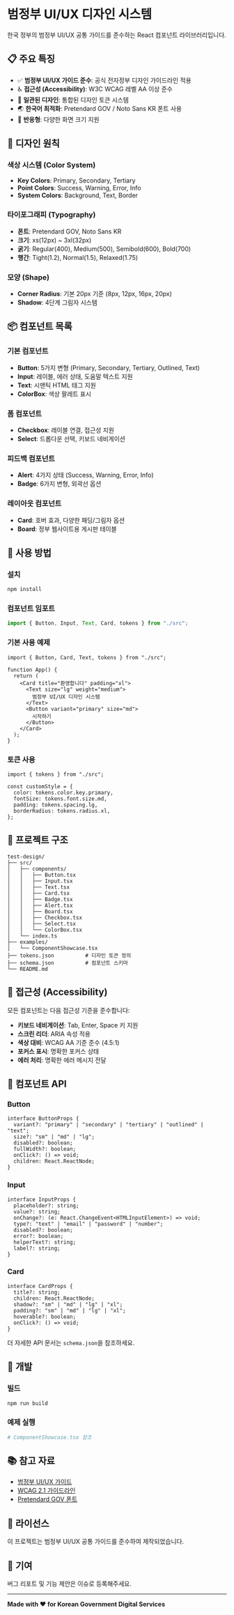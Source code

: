 # 범정부 UI/UX 디자인 시스템

한국 정부의 범정부 UI/UX 공통 가이드를 준수하는 React 컴포넌트 라이브러리입니다.

## 📋 주요 특징

- ✅ **범정부 UI/UX 가이드 준수**: 공식 전자정부 디자인 가이드라인 적용
- ♿ **접근성 (Accessibility)**: W3C WCAG 레벨 AA 이상 준수
- 🎨 **일관된 디자인**: 통합된 디자인 토큰 시스템
- 🌏 **한국어 최적화**: Pretendard GOV / Noto Sans KR 폰트 사용
- 📱 **반응형**: 다양한 화면 크기 지원

## 🎨 디자인 원칙

### 색상 시스템 (Color System)

- **Key Colors**: Primary, Secondary, Tertiary
- **Point Colors**: Success, Warning, Error, Info
- **System Colors**: Background, Text, Border

### 타이포그래피 (Typography)

- **폰트**: Pretendard GOV, Noto Sans KR
- **크기**: xs(12px) ~ 3xl(32px)
- **굵기**: Regular(400), Medium(500), Semibold(600), Bold(700)
- **행간**: Tight(1.2), Normal(1.5), Relaxed(1.75)

### 모양 (Shape)

- **Corner Radius**: 기본 20px 기준 (8px, 12px, 16px, 20px)
- **Shadow**: 4단계 그림자 시스템

## 📦 컴포넌트 목록

### 기본 컴포넌트

- **Button**: 5가지 변형 (Primary, Secondary, Tertiary, Outlined, Text)
- **Input**: 레이블, 에러 상태, 도움말 텍스트 지원
- **Text**: 시맨틱 HTML 태그 지원
- **ColorBox**: 색상 팔레트 표시

### 폼 컴포넌트

- **Checkbox**: 레이블 연결, 접근성 지원
- **Select**: 드롭다운 선택, 키보드 네비게이션

### 피드백 컴포넌트

- **Alert**: 4가지 상태 (Success, Warning, Error, Info)
- **Badge**: 6가지 변형, 외곽선 옵션

### 레이아웃 컴포넌트

- **Card**: 호버 효과, 다양한 패딩/그림자 옵션
- **Board**: 정부 웹사이트용 게시판 테이블

## 🚀 사용 방법

### 설치

```bash
npm install
```

### 컴포넌트 임포트

```typescript
import { Button, Input, Text, Card, tokens } from "./src";
```

### 기본 사용 예제

```tsx
import { Button, Card, Text, tokens } from "./src";

function App() {
  return (
    <Card title="환영합니다" padding="xl">
      <Text size="lg" weight="medium">
        범정부 UI/UX 디자인 시스템
      </Text>
      <Button variant="primary" size="md">
        시작하기
      </Button>
    </Card>
  );
}
```

### 토큰 사용

```tsx
import { tokens } from "./src";

const customStyle = {
  color: tokens.color.key.primary,
  fontSize: tokens.font.size.md,
  padding: tokens.spacing.lg,
  borderRadius: tokens.radius.xl,
};
```

## 📁 프로젝트 구조

```
test-design/
├── src/
│   ├── components/
│   │   ├── Button.tsx
│   │   ├── Input.tsx
│   │   ├── Text.tsx
│   │   ├── Card.tsx
│   │   ├── Badge.tsx
│   │   ├── Alert.tsx
│   │   ├── Board.tsx
│   │   ├── Checkbox.tsx
│   │   ├── Select.tsx
│   │   └── ColorBox.tsx
│   └── index.ts
├── examples/
│   └── ComponentShowcase.tsx
├── tokens.json          # 디자인 토큰 정의
├── schema.json          # 컴포넌트 스키마
└── README.md
```

## 🎯 접근성 (Accessibility)

모든 컴포넌트는 다음 접근성 기준을 준수합니다:

- **키보드 네비게이션**: Tab, Enter, Space 키 지원
- **스크린 리더**: ARIA 속성 적용
- **색상 대비**: WCAG AA 기준 준수 (4.5:1)
- **포커스 표시**: 명확한 포커스 상태
- **에러 처리**: 명확한 에러 메시지 전달

## 📖 컴포넌트 API

### Button

```tsx
interface ButtonProps {
  variant?: "primary" | "secondary" | "tertiary" | "outlined" | "text";
  size?: "sm" | "md" | "lg";
  disabled?: boolean;
  fullWidth?: boolean;
  onClick?: () => void;
  children: React.ReactNode;
}
```

### Input

```tsx
interface InputProps {
  placeholder?: string;
  value?: string;
  onChange?: (e: React.ChangeEvent<HTMLInputElement>) => void;
  type?: "text" | "email" | "password" | "number";
  disabled?: boolean;
  error?: boolean;
  helperText?: string;
  label?: string;
}
```

### Card

```tsx
interface CardProps {
  title?: string;
  children: React.ReactNode;
  shadow?: "sm" | "md" | "lg" | "xl";
  padding?: "sm" | "md" | "lg" | "xl";
  hoverable?: boolean;
  onClick?: () => void;
}
```

더 자세한 API 문서는 `schema.json`을 참조하세요.

## 🔧 개발

### 빌드

```bash
npm run build
```

### 예제 실행

```bash
# ComponentShowcase.tsx 참조
```

## 📚 참고 자료

- [범정부 UI/UX 가이드](https://www.figma.com/design/R1UturTvXvJdVBXGq7uAxV)
- [WCAG 2.1 가이드라인](https://www.w3.org/WAI/WCAG21/quickref/)
- [Pretendard GOV 폰트](https://github.com/orioncactus/pretendard)

## 📄 라이선스

이 프로젝트는 범정부 UI/UX 공통 가이드를 준수하여 제작되었습니다.

## 🤝 기여

버그 리포트 및 기능 제안은 이슈로 등록해주세요.

---

**Made with ❤️ for Korean Government Digital Services**